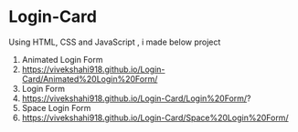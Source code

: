 # Login-Card
Using HTML, CSS and JavaScript , i made below project
1. Animated Login Form
2. https://vivekshahi918.github.io/Login-Card/Animated%20Login%20Form/
3. Login Form
4. https://vivekshahi918.github.io/Login-Card/Login%20Form/?
5. Space Login Form
6. https://vivekshahi918.github.io/Login-Card/Space%20Login%20Form/
  
